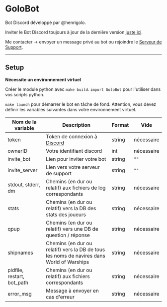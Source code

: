 # GoloBot

Bot Discord développé par @henrigolo.

Inviter le Bot Discord toujours à jour de la dernière version [juste ici](https://discord.com/api/oauth2/authorize?client_id=1045367982060220557&permissions=8&scope=bot%20applications.commands).

Me contacter -> envoyer un message privé au bot ou rejoindre le [Serveur de Support](https://discord.gg/V2spkxSp8N).

---

## Setup

**Nécessite un environnement virtuel**

Créer le module python avec `make build`.
`import GoloBot` pour l'utiliser dans vos scripts python.

`make launch` pour démarrer le bot en tâche de fond.
Attention, vous devez définir les variables suivantes dans votre environnement virtuel.

Nom de la variable | Description | Format | Vide
---|---|---|---
token | Token de connexion à [Discord](https://discord.com/developers/applications) | string | nécessaire
ownerID | Votre identifiant discord | int | nécessaire
invite_bot | Lien pour inviter votre bot | string | `""`
invite_server | Lien vers votre serveur de support | string | `""`
stdout, stderr, dm | Chemins (en dur ou relatif) aux fichiers de log correspondants | string | nécessaire
stats | Chemins (en dur ou relatif) vers la DB des stats des joueurs | string | nécessaire
qpup | Chemins (en dur ou relatif) vers une DB de question / réponse | string | nécessaire
shipnames | Chemins (en dur ou relatif) vers la DB de tous les noms de navires dans World of Warships | string | nécessaire
pidfile, restart, bot_path | Chemins (en dur ou relatif) aux fichiers correspondants | string | nécessaire
error_msg | Message à envoyer en cas d'erreur | string | nécessaire
